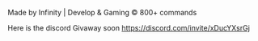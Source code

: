 Made by Infinity | Develop & Gaming © 800+ commands 


Here is the discord Givaway soon https://discord.com/invite/xDucYXsrGj
